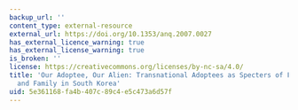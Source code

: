 ```yaml
---
backup_url: ''
content_type: external-resource
external_url: https://doi.org/10.1353/anq.2007.0027
has_external_licence_warning: true
has_external_license_warning: true
is_broken: ''
license: https://creativecommons.org/licenses/by-nc-sa/4.0/
title: 'Our Adoptee, Our Alien: Transnational Adoptees as Specters of Foreignness
  and Family in South Korea'
uid: 5e361168-fa4b-407c-89c4-e5c473a6d57f
---
```

